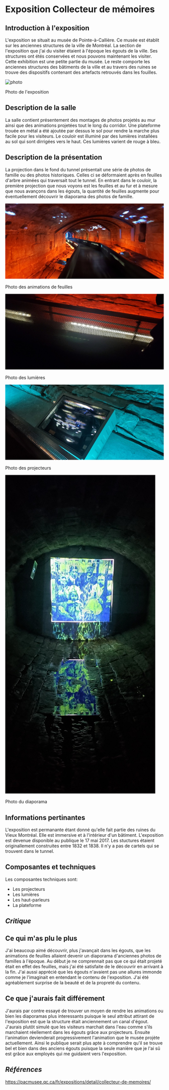 # **Exposition Collecteur de mémoires**

## Introduction à l'exposition

L'exposition se situait au musée de Pointe-à-Callière. Ce musée est établit sur les anciennes structures de la ville de Montréal. La section de l'exposition que j'ai du visiter étaient à l'époque les égouts de la ville. Ses structures ont étés conservées et nous pouvons maintenant les visiter. Cette exhibition est une petite partie du musée. Le reste comporte les anciennes structures des bâtiments de la ville et au travers des ruines se trouve des dispositifs contenant des artefacts retrouvés dans les fouilles.

![photo](./media/)

Photo de l'exposition

## Description de la salle

La salle contient présentement des montages de photos projetés au mur ainsi que des animations projetées tout le long du corridor. Une plateforme trouée en métal a été ajoutée par dessus le sol pour rendre la marche plus facile pour les visiteurs. Le couloir est illuminé par des lumières installées au sol qui sont dirrigées vers le haut. Ces lumières varient de rouge à bleu.

## Description de la présentation

La projection dans le fond du tunnel présentait une série de photos de famille ou des photos historiques. Celles ci se déformaient après en feuilles d'arbre animées qui traversait tout le tunnel. En entrant dans le couloir, la première projection que nous voyons est les feuilles et au fur et à mesure que nous avançons dans les égouts, la quantité de feuilles augmente pour éventuellement découvrir le diaporama des photos de famille.

![photo](./media/photo_KC_animations.jpg)

Photo des animations de feuilles

![photo](./media/photo_KC_lumieres.jpg)

Photo des lumières

![photo](./media/photo_KC_projecteur.jpg)

Photo des projecteurs

![photo](./media/photo_KC_diaporama.jpg)

Photo du diaporama


## Informations pertinantes

L'exposition est permanante étant donné qu'elle fait partie des ruines du Vieux Montréal. Elle est immersive et à l'intérieur d'un bâtiment. L'exposition est devenue disponible au publique le 17 mai 2017. Les stuctures étaient originallement construites entre 1832 et 1838. Il n'y a pas de cartels qui se trouvent dans le tunnel.

## Composantes et techniques

 Les composantes techniques sont:
 - Les projecteurs
 - Les lumières
 - Les haut-parleurs
 - La plateforme



## ***Critique***

## Ce qui m'as plu le plus

J'ai beaucoup aimé découvrir, plus j'avançait dans les égouts, que les animations de feuilles allaient devenir un diaporama d'anciennes photos de familles à l'époque. Au début je ne comprennait pas que ce qui était projeté était en effet des feuilles, mais j'ai été satisfaite de le découvrir en arrivant à la fin. J'ai aussi apprécié que les égouts n'avaient pas une allures immonde comme je l'imaginait en entendant le contenu de l'exposition. J'ai été agréablement surprise de la beauté et de la propreté du contenu.

## Ce que j'aurais fait différement

J'aurais par contre essayé de trouver un moyen de rendre les animations ou bien les diaporamas plus interessants puisque le seul attribut attirant de l'exposition est que la structure était anciennement un canal d'égout. J'aurais plutôt simulé que les visiteurs marchait dans l'eau comme s'ils marchaient réellement dans les égouts grâce aux projecteurs. Ensuite l'animation devienderait progressivement l'animation que le musée projète actuellement. Ainsi le publique serait plus apte à comprendre qu'il se trouve bel et bien dans des anciens égouts puisque la seule manière que je l'ai sû est grâce aux employés qui me guidaient vers l'exposition.

## ***Références***

https://pacmusee.qc.ca/fr/expositions/detail/collecteur-de-memoires/
